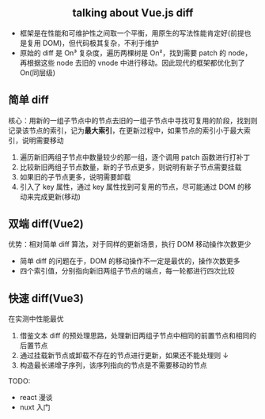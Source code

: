 <h2 style="text-align: center;">talking about Vue.js diff</h2>

- 框架是在性能和可维护性之间取一个平衡，用原生的写法性能肯定好(前提也是复用 DOM)，但代码极其复杂，不利于维护
- 原始的 diff 是 On³ 复杂度，遍历两棵树是 On²，找到需要 patch 的 node，再根据这些 node 去旧的 vnode 中进行移动。因此现代的框架都优化到了 On(同层级)

## 简单 diff

核心：用新的一组子节点中的节点去旧的一组子节点中寻找可复用的阶段，找到则记录该节点的索引，记为**最大索引**，在更新过程中，如果节点的索引小于最大索引，说明需要移动

1. 遍历新旧两组子节点中数量较少的那一组，逐个调用 patch 函数进行打补丁
2. 比较新旧两组子节点数量，新的子节点更多，则说明有新子节点需要挂载
3. 如果旧的子节点更多，说明需要卸载
4. 引入了 key 属性，通过 key 属性找到可复用的节点，尽可能通过 DOM 的移动来完成更新(移动)

## 双端 diff(Vue2)

优势：相对简单 diff 算法，对于同样的更新场景，执行 DOM 移动操作次数更少

- 简单 diff 的问题在于，DOM 的移动操作不一定是最优的，操作次数更多
- 四个索引值，分别指向新旧两组子节点的端点，每一轮都进行四次比较

## 快速 diff(Vue3)

在实测中性能最优

1. 借鉴文本 diff 的预处理思路，处理新旧两组子节点中相同的前置节点和相同的后置节点
2. 通过挂载新节点或卸载不存在的节点进行更新，如果还不能处理则 ↓
3. 构造最长递增子序列，该序列指向的节点是不需要移动的节点

TODO:

- react 漫谈
- nuxt 入门
